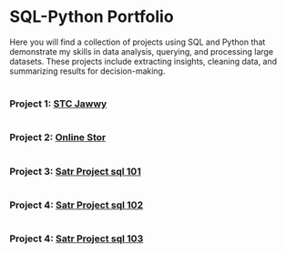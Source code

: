 # SQL-Python Portfolio

Here you will find a collection of projects using SQL and Python that demonstrate my skills in data analysis, querying, and processing large datasets. These projects include extracting insights, cleaning data, and summarizing results for decision-making.

#
### Project 1: [STC Jawwy](https://github.com/Malik-Almalki/STC-Jawwy)
#
### Project 2: [Online Stor](https://github.com/Malik-Almalki/Online-Stor-Sales/tree/main)
#
### Project 3: [Satr Project sql 101](https://github.com/Malik-Almalki/satr-project-sql)
#
### Project 4: [Satr Project sql 102](https://github.com/Malik-Almalki/Satr-Project-sql-102)
#
### Project 4: [Satr Project sql 103](https://github.com/Malik-Almalki/Satr-Project-sql-103)
#


